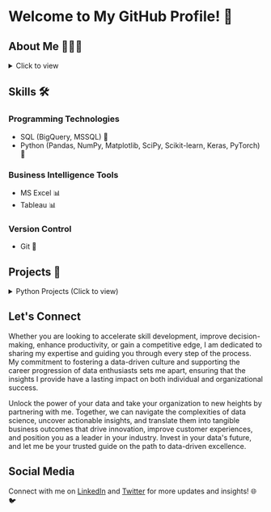 # Welcome to My GitHub Profile! 👋

## About Me 👨🏽‍💻
<details>
  <summary>Click to view</summary>
  
Hi there!, I'm a passionate and certified Data Scientist and Analyst with a strong foundation in software engineering and a degree in petrochemical engineering. I thrive on uncovering insights from data and transforming them into actionable strategies that drive decision-making and innovation.

Leveraging predictive modeling, machine learning, and deep learning, I empower organizations to make informed decisions that reduce churn, enhance cost-effectiveness, and develop successful sales and marketing initiatives. My expertise spans multiple domains, enabling me to provide comprehensive solutions that drive transformative changes within organizations.

### Academic Background
I hold a degree in petrochemical engineering, and my passion for data science and analytics positions me uniquely to tackle significant challenges by leveraging my domain knowledge. My interests include:
1. **Predictive Maintenance in Industrial Operations**
2. **Optimization of Processes**
3. **Energy Consumption Management**
4. **Starting and Enhancing Business Operations**
5. **Optimizing Energy Resources**
6. **Environmental Impact Reduction**

### Passion for Sports and Societal Impact
I am deeply passionate about utilizing sports as a vehicle for societal transformation, particularly in addressing issues of crime reduction and youth empowerment. Recognizing the profound impact that sports can have on individual lives and communities, I am committed to leveraging my expertise in data science and analytics to identify and nurture latent talent across Nigeria. By fostering a culture of excellence and opportunity within the sports arena, I aim to elevate the stature of Nigerian athletes on a global stage and provide marginalized youth with pathways to personal and professional fulfillment.

### Experience and Accomplishments
Throughout my academic and professional journey, I have undertaken a variety of projects and courses that have equipped me with the necessary skills to excel as a data scientist. Some of my key projects include:
- Predictive maintenance of milling machines
- Customer segmentation
- Real estate price assessment analysis
- Market basket analysis
- Africa climate analysis
- Credit analysis and prediction
- Supervised and unsupervised machine learning tasks
- Deep learning projects such as chatbots, face detection, speech recognition, and credit score prediction with neural networks

</details>

## Skills 🛠
### Programming Technologies
- SQL (BigQuery, MSSQL) 💾
- Python (Pandas, NumPy, Matplotlib, SciPy, Scikit-learn, Keras, PyTorch) 🐍

### Business Intelligence Tools
- MS Excel 📊
- Tableau 📊

### Version Control
- Git 🌳

## Projects 💼
<details>
  <summary>Python Projects (Click to view)</summary>
  
- [Loan Default Prediction](https://github.com/Oluwaseun25/Loan_Default_Prediction) 
- [Credit Card Customer Segmentation](https://github.com/Oluwaseun25/Credit_Card_Customer_Segmentation)
- [Financial Inclusion](https://github.com/Oluwaseun25/Financial_Inclusion)
- [Expresso Churn](https://github.com/Oluwaseun25/Expresso_Churn)
- [Systemic African Crises](https://github.com/Oluwaseun25/Systemic_African_Crises)
- [5G Energy Consumption](https://github.com/Oluwaseun25/5G_Energy_Consumption)
- [Real Estate Sales Analysis](https://github.com/Oluwaseun25/Real-Estate-Sales-Analysis)
- [Automatic Pizza Order](https://github.com/Oluwaseun25/Automatic_Pizza_Order)
- [Bank Account](https://github.com/Oluwaseun25/Bank_account)
- [Climate Change in Africa](https://github.com/Oluwaseun25/Climate-Change-in-Africa)
- [Predictive Maintenance Supervised Learning](https://github.com/Oluwaseun25/predictive-maintenance-supervised-learning)

</details>

## Let's Connect
Whether you are looking to accelerate skill development, improve decision-making, enhance productivity, or gain a competitive edge, I am dedicated to sharing my expertise and guiding you through every step of the process. My commitment to fostering a data-driven culture and supporting the career progression of data enthusiasts sets me apart, ensuring that the insights I provide have a lasting impact on both individual and organizational success.

Unlock the power of your data and take your organization to new heights by partnering with me. Together, we can navigate the complexities of data science, uncover actionable insights, and translate them into tangible business outcomes that drive innovation, improve customer experiences, and position you as a leader in your industry. Invest in your data's future, and let me be your trusted guide on the path to data-driven excellence.

## Social Media
Connect with me on [LinkedIn](https://www.linkedin.com/in/samuel-awe-1bb634239/) and [Twitter](https://twitter.com/certisims) for more updates and insights! 🌐🐦
